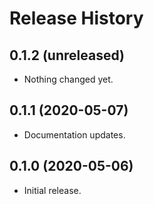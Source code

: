 Release History
===============

0.1.2 (unreleased)
------------------

- Nothing changed yet.


0.1.1 (2020-05-07)
------------------

- Documentation updates.


0.1.0 (2020-05-06)
------------------

-   Initial release.

